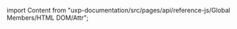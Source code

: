 
import Content from "uxp-documentation/src/pages/api/reference-js/Global Members/HTML DOM/Attr";

<Content query="product=photoshop"/>
